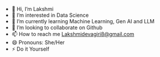 - 👋 Hi, I’m Lakshmi
- 👀 I’m interested in Data Science
- 🌱 I’m currently learning Machine Learning, Gen AI and LLM
- 💞️ I’m looking to collaborate on Github
- 📫 How to reach me Lakshmidevagiri8@gmail.com
- 😄 Pronouns: She/Her
- ⚡ Do it Yourself

<!---
Lakki30/Lakki30 is a ✨ special ✨ repository because its `README.md` (this file) appears on your GitHub profile.
You can click the Preview link to take a look at your changes.
--->
